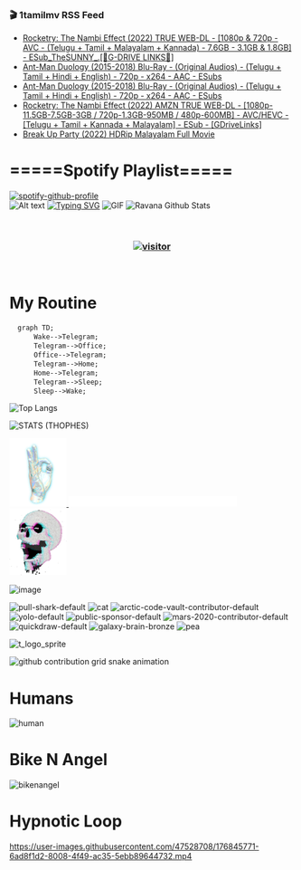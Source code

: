 ### 🎬 1tamilmv RSS Feed

<!-- BLOG-POST-LIST:START -->
- [Rocketry: The Nambi Effect &lpar;2022&rpar; TRUE WEB-DL - [1080p &amp; 720p - AVC - &lpar;Telugu + Tamil + Malayalam + Kannada&rpar; - 7.6GB - 3.1GB &amp; 1.8GB] - ESub_TheSUNNY_.[🔰G-DRIVE LINKS🔰]](https://www.1tamilmv.pics/index.php?/forums/topic/166340-rocketry-the-nambi-effect-2022-true-web-dl-1080p-720p-avc-telugu-tamil-malayalam-kannada-76gb-31gb-18gb-esub_thesunny_%F0%9F%94%B0g-drive-links%F0%9F%94%B0/&do=findComment&comment=332022)
- [Ant-Man Duology &lpar;2015-2018&rpar; Blu-Ray - &lpar;Original Audios&rpar; - &lpar;Telugu + Tamil + Hindi + English&rpar; - 720p - x264 - AAC - ESubs](https://www.1tamilmv.pics/index.php?/forums/topic/166339-ant-man-duology-2015-2018-blu-ray-original-audios-telugu-tamil-hindi-english-720p-x264-aac-esubs/&do=findComment&comment=332021)
- [Ant-Man Duology &lpar;2015-2018&rpar; Blu-Ray - &lpar;Original Audios&rpar; - &lpar;Telugu + Tamil + Hindi + English&rpar; - 720p - x264 - AAC - ESubs](https://www.1tamilmv.pics/index.php?/forums/topic/166338-ant-man-duology-2015-2018-blu-ray-original-audios-telugu-tamil-hindi-english-720p-x264-aac-esubs/&do=findComment&comment=332020)
- [Rocketry: The Nambi Effect &lpar;2022&rpar; AMZN TRUE WEB-DL - [1080p-11.5GB-7.5GB-3GB / 720p-1.3GB-950MB / 480p-600MB] - AVC/HEVC - [Telugu + Tamil + Kannada + Malayalam] - ESub - [GDriveLinks]](https://www.1tamilmv.pics/index.php?/forums/topic/166337-rocketry-the-nambi-effect-2022-amzn-true-web-dl-1080p-115gb-75gb-3gb-720p-13gb-950mb-480p-600mb-avchevc-telugu-tamil-kannada-malayalam-esub-gdrivelinks/&do=findComment&comment=332019)
- [Break Up Party &lpar;2022&rpar; HDRip Malayalam Full Movie](https://www.1tamilmv.pics/index.php?/forums/topic/166336-break-up-party-2022-hdrip-malayalam-full-movie/&do=findComment&comment=332018)
<!-- BLOG-POST-LIST:END -->

# =====Spotify Playlist=====
[![spotify-github-profile](https://spotify-github-profile.vercel.app/api/view?uid=31rfzgmuvvewegdlxvlev4ynz4vu&cover_image=true&theme=default&bar_color=53b14f&bar_color_cover=true)](https://ravana69.github.io/rss)
</br>
![Alt text](https://spotify-recently-played-readme.vercel.app/api?user=31rfzgmuvvewegdlxvlev4ynz4vu)
[![Typing SVG](https://readme-typing-svg.herokuapp.com?color=%2336BCF7&center=true&vCenter=true&multiline=true&height=81&lines=I+AM+RAVANA;CONTACT+ME+ON+TELEGRAM%3A+%40R4V4N4)](https://git.io/typing-svg)
<img align="centre" height="400px" width="490px" alt="GIF" src="https://github.com/ravana69/ravana69/blob/master/rvm.gif" />
![Ravana Github Stats](https://github-readme-stats.vercel.app/api?username=ravana69&&show_icons=true&theme=radical)

<br />
<h3 align="center"> <a href="https://t.me/r4v4n4"><img src="https://profile-counter.glitch.me/ravana69/count.svg" alt="visitor" width="600"></a> </h3>
</br>

<H1>My Routine</H1>

```mermaid
  graph TD;
      Wake-->Telegram;
      Telegram-->Office;
      Office-->Telegram;
      Telegram-->Home;
      Home-->Telegram;
      Telegram-->Sleep;
      Sleep-->Wake;
```
![Top Langs](https://github-readme-stats.vercel.app/api/top-langs/?username=ravana69&&show_icons=true&theme=radical)

![STATS (THOPHES)](https://github-profile-trophy.vercel.app/?username=ravana69&theme=gruvbox&margin-w=10&margin-h=15&column=8)
<br />
<p align="left">
    <a href="#">
        <img width="20%" src="./assets/images/hand.gif" alt="" />
    </a>
    <a href="#">
        <img width="59%" src="./assets/images/spacer.png" alt="" >
    </a>
    <a href="#">
        <img width="20%" src="./assets/images/skull.gif" alt="" />
    </a>
</p>


![image](https://user-images.githubusercontent.com/47528708/175298537-0623dc00-7b1a-4ec1-b5b1-71768763a234.png)

<img width="148" alt="pull-shark-default" src="https://user-images.githubusercontent.com/47528708/176419715-70981865-4dc6-489a-8a1a-06842db67b15.gif"> <img width="148" alt="cat" src="https://user-images.githubusercontent.com/47528708/179149594-60701d0e-e626-415f-9958-80736351eadd.gif"> <img width="148" alt="arctic-code-vault-contributor-default" src="https://user-images.githubusercontent.com/47528708/175267501-e1fbbb8f-c2b2-4882-b865-2ac4debef26c.png"> <img width="148" alt="yolo-default" src="https://user-images.githubusercontent.com/47528708/175267654-281a1880-1129-4b7b-bf2f-de5dd2bc5afa.png"> <img width="148" alt="public-sponsor-default" src="https://user-images.githubusercontent.com/47528708/175268448-2e78cc75-fb25-4d76-bd22-7df520446b45.png"> <img width="148" alt="mars-2020-contributor-default" src="https://user-images.githubusercontent.com/47528708/175268475-de6d987a-3be9-4353-86a5-23b422559355.png"> <img width="148" alt="quickdraw-default" src="https://user-images.githubusercontent.com/47528708/179148665-33e7c2c8-5d95-413e-8b25-6862820a5fe7.png"> <img width="148" alt="galaxy-brain-bronze" src="https://user-images.githubusercontent.com/47528708/176419717-e2fdca8b-0fdc-47dd-9511-a7ff52178a33.gif"> <img width="148" alt="pea" src="https://user-images.githubusercontent.com/47528708/179149608-800ce6e1-7d24-4bfe-8e84-5628e6d5497d.gif">

![t_logo_sprite](https://user-images.githubusercontent.com/47528708/175293007-21ff1792-1fca-4be3-bcae-12fdc3aa414f.svg)

![github contribution grid snake animation](https://raw.githubusercontent.com/ravana69/ravana69/output/github-contribution-grid-snake-dark.svg#gh-dark-mode-only)

# Humans
<img width="170" alt="human" src="https://user-images.githubusercontent.com/47528708/176413829-c142d478-1c96-4c3c-a2a4-2dd35374c335.gif">

# Bike N Angel
<img width="170" alt="bikenangel" src="https://user-images.githubusercontent.com/47528708/176616968-3a44f91e-8016-477c-9bb5-c4689a1adbee.gif">

# Hypnotic Loop

https://user-images.githubusercontent.com/47528708/176845771-6ad8f1d2-8008-4f49-ac35-5ebb89644732.mp4

